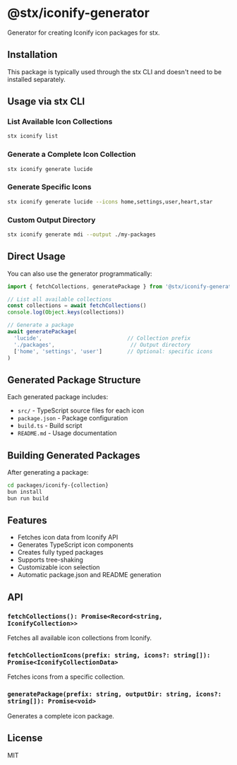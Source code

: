 # @stx/iconify-generator

Generator for creating Iconify icon packages for stx.

## Installation

This package is typically used through the stx CLI and doesn't need to be installed separately.

## Usage via stx CLI

### List Available Icon Collections

```bash
stx iconify list
```

### Generate a Complete Icon Collection

```bash
stx iconify generate lucide
```

### Generate Specific Icons

```bash
stx iconify generate lucide --icons home,settings,user,heart,star
```

### Custom Output Directory

```bash
stx iconify generate mdi --output ./my-packages
```

## Direct Usage

You can also use the generator programmatically:

```typescript
import { fetchCollections, generatePackage } from '@stx/iconify-generator'

// List all available collections
const collections = await fetchCollections()
console.log(Object.keys(collections))

// Generate a package
await generatePackage(
  'lucide',                           // Collection prefix
  './packages',                        // Output directory
  ['home', 'settings', 'user']        // Optional: specific icons
)
```

## Generated Package Structure

Each generated package includes:

- `src/` - TypeScript source files for each icon
- `package.json` - Package configuration
- `build.ts` - Build script
- `README.md` - Usage documentation

## Building Generated Packages

After generating a package:

```bash
cd packages/iconify-{collection}
bun install
bun run build
```

## Features

- Fetches icon data from Iconify API
- Generates TypeScript icon components
- Creates fully typed packages
- Supports tree-shaking
- Customizable icon selection
- Automatic package.json and README generation

## API

### `fetchCollections(): Promise<Record<string, IconifyCollection>>`

Fetches all available icon collections from Iconify.

### `fetchCollectionIcons(prefix: string, icons?: string[]): Promise<IconifyCollectionData>`

Fetches icons from a specific collection.

### `generatePackage(prefix: string, outputDir: string, icons?: string[]): Promise<void>`

Generates a complete icon package.

## License

MIT
